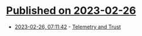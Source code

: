 # [Published on 2023-02-26](index.md)

* [2023-02-26, 07:11:42](https://lobste.rs/s/cihqdf/telemetry_trust) - [Telemetry and Trust](https://ashtonkemerling.com/posts/go-telemetry/)
